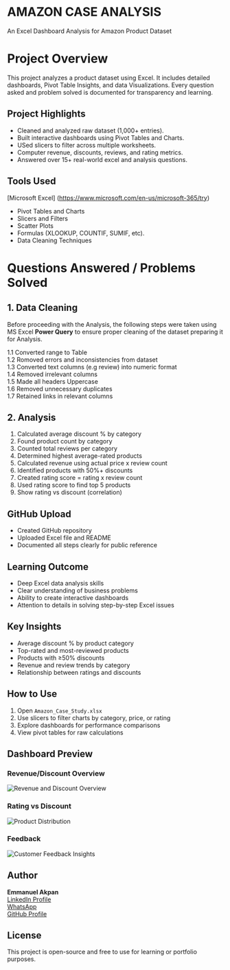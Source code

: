 # AMAZON CASE ANALYSIS
An Excel Dashboard Analysis for Amazon Product Dataset

# Project Overview

This project analyzes a product dataset using Excel. It includes detailed dashboards, Pivot Table Insights, and data Visualizations. Every question asked and problem solved is documented for transparency and learning.

## Project Highlights

- Cleaned and analyzed raw dataset (1,000+ entries).
- Built interactive dashboards using Pivot Tables and Charts.
- USed slicers to filter across multiple worksheets.
- Computer revenue, discounts, reviews, and rating metrics.
- Answered over 15+ real-world excel and analysis questions.
  
## Tools Used

[Microsoft Excel] (https://www.microsoft.com/en-us/microsoft-365/try)
- Pivot Tables and Charts
- Slicers and Filters
- Scatter Plots
- Formulas (XLOOKUP, COUNTIF, SUMIF, etc).
- Data Cleaning Techniques

# Questions Answered / Problems Solved

  ## 1. Data Cleaning
Before proceeding with the Analysis, the following steps were taken using MS Excel **Power Query** to ensure proper cleaning of the dataset  preparing it for Analysis.

  1.1 Converted range to Table <br>
  1.2 Romoved errors and inconsistencies from dataset <br>
  1.3 Converted text columns (e.g review) into numeric format <br>
  1.4 Removed irrelevant columns <br>
  1.5 Made all headers Uppercase <br>
  1.6 Removed unnecessary duplicates <br>
  1.7 Retained links in relevant columns <br>

## 2. Analysis
1. Calculated average discount % by category
2. Found product count by category
3. Counted total reviews per category
4. Determined highest average-rated products
5. Calculated revenue using actual price x review count
6. Identified products with 50%+ discounts
7. Created rating score = rating x review count
8. Used rating score to find top 5 products
9. Show rating vs discount (correlation)

## GitHub Upload
- Created GitHub repository
- Uploaded Excel file and README
- Documented all steps clearly for public reference

## Learning Outcome
- Deep Excel data analysis skills
- Clear understanding of business problems
- Ability to create interactive dashboards
- Attention to details in solving step-by-step Excel issues

## Key Insights
- Average discount % by product category
- Top-rated and most-reviewed products
- Products with ≥50% discounts
- Revenue and review trends by category
- Relationship between ratings and discounts

## How to Use

1. Open `Amazon_Case_Study.xlsx`
2. Use slicers to filter charts by category, price, or rating
3. Explore dashboards for performance comparisons
4. View pivot tables for raw calculations


## Dashboard Preview

### Revenue/Discount Overview
  
![Revenue and Discount Overview](https://github.com/user-attachments/assets/24725cc9-ef4c-4f15-add4-dc1a8e198b3a)


### Rating vs Discount

![Product Distribution](https://github.com/user-attachments/assets/17777bab-1c9a-41da-a988-32be777e1e26)


### Feedback

![Customer Feedback Insights](https://github.com/user-attachments/assets/cb1fc10b-1fa8-4095-844a-bf2c53d068a8)


## Author
**Emmanuel Akpan**  
[LinkedIn Profile](https://www.linkedin.com/in/emmanuel-akpan-meta)  
[WhatsApp](https://wa.me/2348130081897)  
[GitHub Profile](https://github.com/Noble-Meta)


## License
This project is open-source and free to use for learning or portfolio purposes.


  
